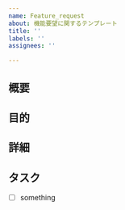 ```yaml
---
name: Feature_request
about: 機能要望に関するテンプレート
title: ''
labels: ''
assignees: ''

---
```


## 概要
## 目的
## 詳細
## タスク
- [ ] something
